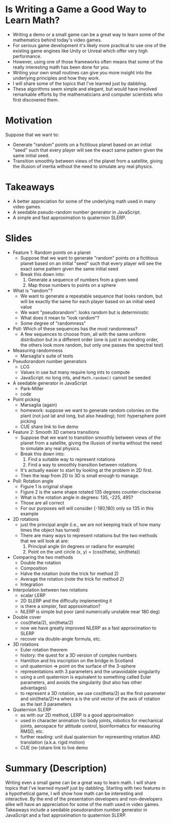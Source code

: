 # Is Writing a Game a Good Way to Learn Math?

- Writing a demo or a small game can be a great way to learn
  some of the mathematics behind today's video games.
- For serious game development it's likely more practical
  to use one of the existing game engines
  like Unity or Unreal
  which offer very high performance.
- However, using one of those frameworks often means
  that some of the really interesting math
  has been done for you.
- Writing your own small routines can give you
  more insight into the underlying principles
  and how they work.
- I will share some of the topics that I've learned
  just by dabbling.
- These algorithms seem simple and elegant,
  but would have involved remarkable efforts
  by the mathematicians and computer scientists
  who first discovered them.

# Motivation

Suppose that we want to:

- Generate "random" points on a fictitious planet
  based on an initial "seed" such that
  every player will see the exact same pattern
  given the same initial seed.
- Transition smoothly between views of the planet
  from a satellite, giving the illusion of inertia
  without the need to simulate any real physics.

# Takeaways

- A better appreciation for some of the underlying math
  used in many video games.
- A seedable pseudo-random number generator in JavaScript.
- A simple and fast approximation to quaternion SLERP.

# Slides

- Feature 1: Random points on a planet
  - Suppose that we want to generate "random" points
    on a fictitious planet based on an initial "seed"
    such that every player will see the exact same pattern
    given the same initial seed
  - Break this down into:
    1. Generate a sequence of numbers from a given seed
    1. Map those numbers to points on a sphere
- What is "random"?
  - We want to generate a repeatable sequence that
    looks random, but will be exactly the same for each player
    based on an initial seed value
  - We want "pseudorandom": looks random but is deterministic
  - What does it mean to "look random"?
  - Some degree of "randomness"
- Poll: Which of these sequences has the most randomness?
  - A few sequences to choose from, all with the same uniform distribution
    but in a different order (one is just in ascending order, the others
    look more random, but only one passes the spectral test)
- Measuring randomness
  - Marsaglia's suite of tests
- Pseudorandom number generators
  - LCG
  - Values in use but many require long ints to compute
  - JavaScript: no long ints, and `Math.random()` cannot be seeded
- A seedable generator in JavaScript
  - Park-Miller
  - code
- Point picking
  - Marsaglia (again)
  - homework: suppose we want to generate random colonies
    on the plant (not just lat and long, but also heading);
    hint: hypersphere point picking
  - CUE share link to live demo
- Feature 2: Smooth 3D camera transitions
  - Suppose that we want to transition smoothly
    between views of the planet from a satellite,
    giving the illusion of inertia
    without the need to simulate any real physics.
  - Break this down into:
    1. Find a suitable way to represent rotations
    1. Find a way to smoothly transition between rotations
  - It's actually easier to start by looking at the problem
    in 2D first.
  - Then the leap from 2D to 3D is small enough to manage.
- Poll: Rotation angle
  - Figure 1 is original shape
  - Figure 2 is the same shape rotated 135 degrees counter-clockwise
  - What is the rotation angle in degrees: 135, -225, 495?
  - Those are all correct
  - For our purposes will will consider [-180,180) only
    so 135 in this example
- 2D rotations
  - just the principal angle (i.e., we are not keeping track
    of how many times the object has turned)
  - There are many ways to represent rotations
    but the two methods that we will look at are:
    1. Principal angle (in degrees or radians for example)
    1. Point on the unit circle (x, y) = (cos(theta), sin(theta))
- Comparing the two methods
  - Double the rotation
  - Composition
  - Halve the rotation (note the trick for method 2)
  - Average the rotation (note the trick for method 2)
  - Integration
- Interpolation between two rotations
  - scalar LERP
  - 2D SLERP and the difficulty implementing it
  - is there a simpler, fast approximation?
  - NLERP is simple but poor (and numerically unstable near 180 deg)
- Double cover
  - cos(theta/2), sin(theta/2)
  - now we have greatly improved NLERP as a fast approximation to SLERP
  - recover via double-angle formula, etc.
- 3D rotations
  - Euler rotation theorem
  - history: the quest for a 3D version of complex numbers
  - Hamilton and his inscription on the bridge in Scotland
  - unit quaternion => point on the surface of the 3-sphere
  - representations with 3 parameters and the unavoidable singularity
  - using a unit quaternion is equivalent to something called Euler
    parameters, and avoids the singularity (but also has other advantages)
  - to represent a 3D rotation, we use cos(theta/2) as the first parameter
    and sin(theta/2)\*a where a is the unit vector of the axis of rotation
    as the last 3 parameters
- Quaternion SLERP
  - as with our 2D method, LERP is a good approximation
  - used in character animation for body joints, robotics
    for mechanical joints, aerospace for attitude control,
    bioinformatics for measuring RMSD, etc.
  - further reading: unit dual quaternion for representing
    rotation AND translation (a.k.a. rigid motion)
  - CUE (re-)share link to live demo

# Summary (Description)

Writing even a small game can be a great way
to learn math.
I will share topics that I've learned myself
just by dabbling.
Starting with two features in a hypothetical game,
I will show how math can be interesting and interactive.
By the end of the presentation
developers and non-developers alike
will have an appreciation for some of the math
used in video games.
Takeaways include a seedable pseudorandom
number generator in JavaScript
and a fast approximation to quaternion SLERP.

